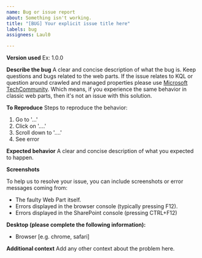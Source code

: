 ```yaml
---
name: Bug or issue report
about: Something isn't working.
title: "[BUG] Your explicit issue title here"
labels: bug
assignees: Laul0

---
```


**Version used**
Ex: 1.0.0

**Describe the bug**
A clear and concise description of what the bug is. Keep questions and bugs related to the web parts. If the issue relates to KQL or question around crawled and managed properties please use [Microsoft TechCommunity](https://techcommunity.microsoft.com/t5/sharepoint-developer/bd-p/SharePointDev). Which means, if you experience the same behavior in classic web parts, then it's not an issue with this solution.

**To Reproduce**
Steps to reproduce the behavior:
1. Go to '...'
2. Click on '....'
3. Scroll down to '....'
4. See error

**Expected behavior**
A clear and concise description of what you expected to happen.

**Screenshots**

To help us to resolve your issue, you can include screenshots or error messages coming from:

- The faulty Web Part itself.
- Errors displayed in the browser console (typically pressing F12).
- Errors displayed in the SharePoint console (pressing CTRL+F12)

**Desktop (please complete the following information):**
 - Browser [e.g. chrome, safari]

**Additional context**
Add any other context about the problem here.
